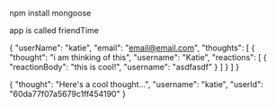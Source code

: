 npm install mongoose

app is called friendTime

{
	"userName": "katie",
	"email": "email@email.com",
	"thoughts": [
		{
			"thought": "i am thinking of this",
			"username": "Katie",
			"reactions": [
				{
					"reactionBody": "this is cool!",
					"username": "asdfasdf"
				}
			]
		}
	]
}

{
  "thought": "Here's a cool thought...",
  "username": "katie",
  "userId": "60da77f07a5679c1ff454190"
 }